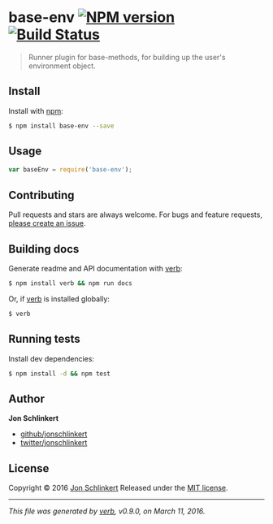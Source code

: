 # base-env [![NPM version](https://img.shields.io/npm/v/base-env.svg)](https://www.npmjs.com/package/base-env) [![Build Status](https://img.shields.io/travis/jonschlinkert/base-env.svg)](https://travis-ci.org/jonschlinkert/base-env)

> Runner plugin for base-methods, for building up the user's environment object.

## Install

Install with [npm](https://www.npmjs.com/):

```sh
$ npm install base-env --save
```

## Usage

```js
var baseEnv = require('base-env');
```

## Contributing

Pull requests and stars are always welcome. For bugs and feature requests, [please create an issue](https://github.com/jonschlinkert/base-env/issues/new).

## Building docs

Generate readme and API documentation with [verb](https://github.com/verbose/verb):

```sh
$ npm install verb && npm run docs
```

Or, if [verb](https://github.com/verbose/verb) is installed globally:

```sh
$ verb
```

## Running tests

Install dev dependencies:

```sh
$ npm install -d && npm test
```

## Author

**Jon Schlinkert**

* [github/jonschlinkert](https://github.com/jonschlinkert)
* [twitter/jonschlinkert](http://twitter.com/jonschlinkert)

## License

Copyright © 2016 [Jon Schlinkert](https://github.com/jonschlinkert)
Released under the [MIT license](https://github.com/jonschlinkert/base-env/blob/master/LICENSE).

***

_This file was generated by [verb](https://github.com/verbose/verb), v0.9.0, on March 11, 2016._